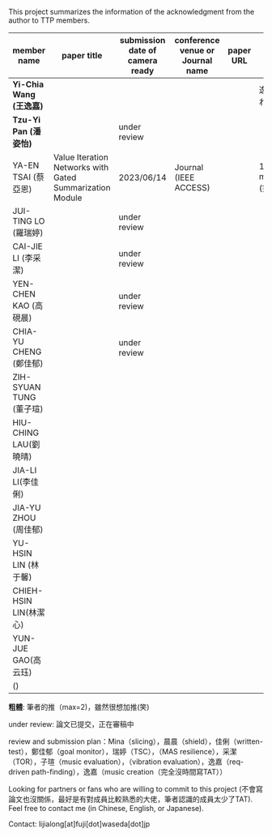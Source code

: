 This project summarizes the information of the acknowledgment from the author to TTP members.

| member name   | paper title | submission date of camera ready| conference venue or Journal name | paper URL | notes |
|---------------|-------------|-----------------|---------------------|-----|-----------------|
| **Yi-Chia Wang (王逸嘉)**  |             |                 |                     |     |逸嘉かわー|
| **Tzu-Yi Pan (潘姿怡)**    ||under review| |     |                 |
| YA-EN TSAI (蔡亞恩) | Value Iteration Networks with Gated Summarization Module | 2023/06/14 | Journal (IEEE ACCESS) |     |1st member (笑)|
| JUI-TING LO (羅瑞婷)   |             |under review|                     ||                 |
| CAI-JIE LI (李采潔)   |             |under review|                     ||                 |
| YEN-CHEN KAO (高硯晨) |             |under review|                     ||                 |
| CHIA-YU CHENG (鄭佳郁) |             |under review|                     |     |                 |
| ZIH-SYUAN TUNG (董子瑄) |             |                 |                     |     |                 |
| HIU-CHING LAU(劉曉晴)|             |                 |                     |     |                 |
| JIA-LI LI(李佳俐)|             |                 |                     |     |                 |
| JIA-YU ZHOU (周佳郁)|             |                 |                     |     |                 |
| YU-HSIN LIN (林于馨)|             |                 |                     |     |                 |
| CHIEH-HSIN LIN(林潔心)|             |                 |                     |     |                 |
| YUN-JUE GAO(高云珏)|             |                 |                     |     |                 |
| ()|             |                 |                     |     |                 |


**粗體**: 筆者的推（max=2)，雖然很想加推(笑)

under review: 論文已提交，正在審稿中

review and submission plan：Mina（slicing），晨晨（shield），佳俐（written-test），鄭佳郁（goal monitor），瑞婷（TSC），（MAS resilience），采潔（TOR），子瑄（music evaluation），（vibration evaluation），逸嘉（req-driven path-finding），逸嘉（music creation（完全沒時間寫TAT））

Looking for partners or fans who are willing to commit to this project (不會寫論文也沒關係，最好是有對成員比較熟悉的大佬，筆者認識的成員太少了TAT). Feel free to contact me (in Chinese, English, or Japanese).

Contact: lijialong[at]fuji[dot]waseda[dot]jp
